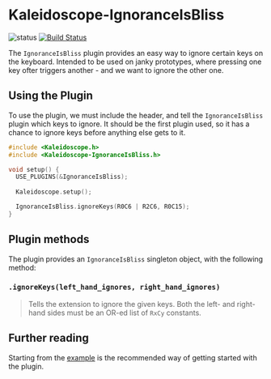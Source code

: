 # Kaleidoscope-IgnoranceIsBliss

![status][st:stable] [![Build Status][travis:image]][travis:status]

 [travis:image]: https://travis-ci.org/keyboardio/Kaleidoscope-IgnoranceIsBliss.svg?branch=master
 [travis:status]: https://travis-ci.org/keyboardio/Kaleidoscope-IgnoranceIsBliss

 [st:stable]: https://img.shields.io/badge/stable-✔-black.svg?style=flat&colorA=44cc11&colorB=494e52
 [st:broken]: https://img.shields.io/badge/broken-X-black.svg?style=flat&colorA=e05d44&colorB=494e52
 [st:experimental]: https://img.shields.io/badge/experimental----black.svg?style=flat&colorA=dfb317&colorB=494e52

The `IgnoranceIsBliss` plugin provides an easy way to ignore certain keys on the
keyboard. Intended to be used on janky prototypes, where pressing one key ofter
triggers another - and we want to ignore the other one.

## Using the Plugin

To use the plugin, we must include the header, and tell the `IgnoranceIsBliss`
plugin which keys to ignore. It should be the first plugin used, so it has a
chance to ignore keys before anything else gets to it.

```c++
#include <Kaleidoscope.h>
#include <Kaleidoscope-IgnoranceIsBliss.h>

void setup() {
  USE_PLUGINS(&IgnoranceIsBliss);
  
  Kaleidoscope.setup();

  IgnoranceIsBliss.ignoreKeys(R0C6 | R2C6, R0C15);
}
```

## Plugin methods

The plugin provides an `IgnoranceIsBliss` singleton object, with the following
method:

### `.ignoreKeys(left_hand_ignores, right_hand_ignores)`

> Tells the extension to ignore the given keys. Both the left- and right-hand
> sides must be an OR-ed list of `RxCy` constants.

## Further reading

Starting from the [example][plugin:example] is the recommended way of getting
started with the plugin.

 [plugin:example]: https://github.com/keyboardio/Kaleidoscope-IgnoranceIsBliss/blob/master/examples/IgnoranceIsBliss/IgnoranceIsBliss.ino
